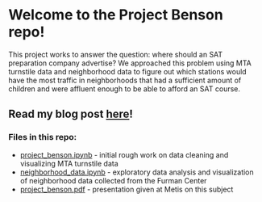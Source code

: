 # Welcome to the Project Benson repo!

This project works to answer the question: where should an SAT preparation company advertise? We approached this problem using MTA turnstile data and neighborhood data to figure out which stations would have the most traffic in neighborhoods that had a sufficient amount of children and were affluent enough to be able to afford an SAT course. 


## Read my blog post [here]!

### Files in this repo:
* [project_benson.ipynb]("project_benson.ipynb") - initial rough work on data cleaning and visualizing MTA turnstile data
* [neighborhood_data.ipynb](neighborhood_data.ipynb) - exploratory data analysis and visualization of neighborhood data collected from the Furman Center
* [project_benson.pdf](project_benson.pdf) - presentation given at Metis on this subject

[here]:https://medium.com/@obrienjonesm2013/using-mta-turnstile-data-to-optimize-advertising-locations-for-an-sat-preparation-company-5516bdf9d735
